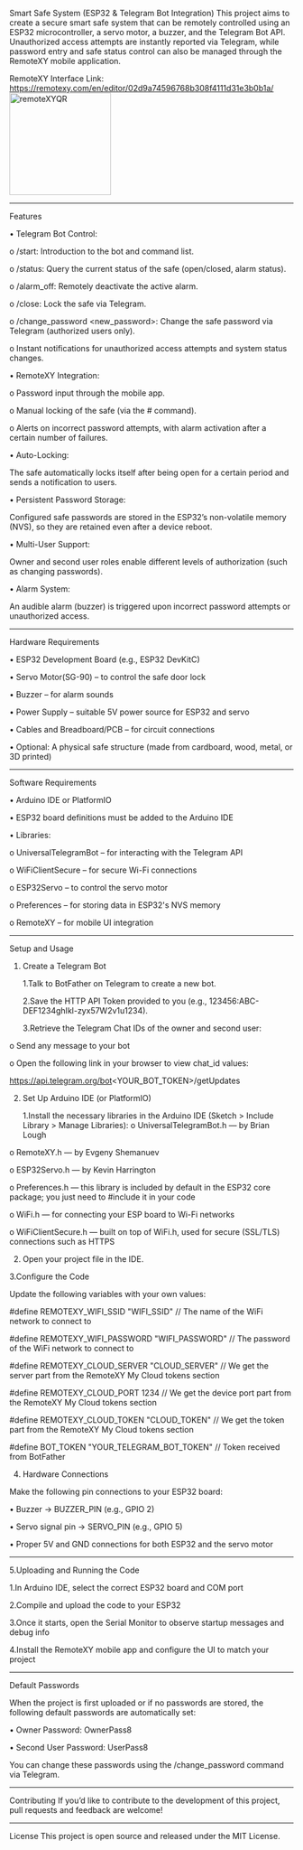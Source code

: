 Smart Safe System (ESP32 & Telegram Bot Integration)
This project aims to create a secure smart safe system that can be remotely controlled using an ESP32 microcontroller,
a servo motor, a buzzer, and the Telegram Bot API. Unauthorized access attempts are instantly reported via Telegram,
while password entry and safe status control can also be managed through the RemoteXY mobile application.

RemoteXY Interface Link:
https://remotexy.com/en/editor/02d9a74596768b308f4111d31e3b0b1a/
<img width="180" height="181" alt="remoteXYQR" src="https://github.com/user-attachments/assets/4324871f-65d3-4eb4-be0b-acf7298c2b90" />

________________________________________
Features

•	Telegram Bot Control:

  o	/start: Introduction to the bot and command list.

  o	/status: Query the current status of the safe (open/closed, alarm status).

  o	/alarm_off: Remotely deactivate the active alarm.

  o	/close: Lock the safe via Telegram.

  o	/change_password <new_password>: Change the safe password via Telegram (authorized users only).

  o	Instant notifications for unauthorized access attempts and system status changes.


•	RemoteXY Integration:

  o	Password input through the mobile app.

  o	Manual locking of the safe (via the # command).

  o	Alerts on incorrect password attempts, with alarm activation after a certain number of failures.


•	Auto-Locking:

The safe automatically locks itself after being open for a certain period and sends a notification to users.


•	Persistent Password Storage:

Configured safe passwords are stored in the ESP32’s non-volatile memory (NVS), so they are retained even after a device reboot.


•	Multi-User Support:

Owner and second user roles enable different levels of authorization (such as changing passwords).


•	Alarm System:

An audible alarm (buzzer) is triggered upon incorrect password attempts or unauthorized access.

________________________________________

Hardware Requirements

  •	ESP32 Development Board (e.g., ESP32 DevKitC)

  •	Servo Motor(SG-90) – to control the safe door lock

  •	Buzzer – for alarm sounds

  •	Power Supply – suitable 5V power source for ESP32 and servo

  •	Cables and Breadboard/PCB – for circuit connections

  •	Optional: A physical safe structure (made from cardboard, wood, metal, or 3D printed)

________________________________________

Software Requirements

•	Arduino IDE or PlatformIO

•	ESP32 board definitions must be added to the Arduino IDE

•	Libraries:

  o	UniversalTelegramBot – for interacting with the Telegram API

  o	WiFiClientSecure – for secure Wi-Fi connections

  o	ESP32Servo – to control the servo motor

  o	Preferences – for storing data in ESP32's NVS memory

  o	RemoteXY – for mobile UI integration

________________________________________

Setup and Usage
1. Create a Telegram Bot

    1.Talk to BotFather on Telegram to create a new bot.
	
    2.Save the HTTP API Token provided to you (e.g., 123456:ABC-DEF1234ghIkl-zyx57W2v1u1234).
	
    3.Retrieve the Telegram Chat IDs of the owner and second user:
   
  o	Send any message to your bot

  o	Open the following link in your browser to view chat_id values:

  https://api.telegram.org/bot<YOUR_BOT_TOKEN>/getUpdates

2. Set Up Arduino IDE (or PlatformIO)
   
   1.Install the necessary libraries in the Arduino IDE
(Sketch > Include Library > Manage Libraries):
  o	UniversalTelegramBot.h — by Brian Lough

  o	RemoteXY.h — by Evgeny Shemanuev

  o	ESP32Servo.h — by Kevin Harrington

  o	Preferences.h — this library is included by default in the ESP32 core package; you just need to #include it in your code

  o	WiFi.h — for connecting your ESP board to Wi-Fi networks

  o	WiFiClientSecure.h — built on top of WiFi.h, used for secure (SSL/TLS) connections such as HTTPS

  2.	Open your project file in the IDE.
     
3.Configure the Code

Update the following variables with your own values:

#define REMOTEXY_WIFI_SSID "WIFI_SSID"            // The name of the WiFi network to connect to

#define REMOTEXY_WIFI_PASSWORD "WIFI_PASSWORD"    // The password of the WiFi network to connect to  

#define REMOTEXY_CLOUD_SERVER "CLOUD_SERVER"      // We get the server part from the RemoteXY My Cloud tokens section

#define REMOTEXY_CLOUD_PORT 1234                  // We get the device port part from the RemoteXY My Cloud tokens section

#define REMOTEXY_CLOUD_TOKEN "CLOUD_TOKEN"        //  We get the token part from the RemoteXY My Cloud tokens section 

#define BOT_TOKEN "YOUR_TELEGRAM_BOT_TOKEN"       // Token received from BotFather  



4. Hardware Connections

Make the following pin connections to your ESP32 board:

  •	Buzzer → BUZZER_PIN (e.g., GPIO 2)

  •	Servo signal pin → SERVO_PIN (e.g., GPIO 5)

  •	Proper 5V and GND connections for both ESP32 and the servo motor

________________________________________
5.Uploading and Running the Code

  1.In Arduino IDE, select the correct ESP32 board and COM port

  2.Compile and upload the code to your ESP32
	
  3.Once it starts, open the Serial Monitor to observe startup messages and debug info
   
  4.Install the RemoteXY mobile app and configure the UI to match your project
	
________________________________________
Default Passwords

When the project is first uploaded or if no passwords are stored, the following default passwords are automatically set:

  •	Owner Password: OwnerPass8

  •	Second User Password: UserPass8

You can change these passwords using the /change_password command via Telegram.
________________________________________
Contributing
If you’d like to contribute to the development of this project, pull requests and feedback are welcome!
________________________________________
License
This project is open source and released under the MIT License.

